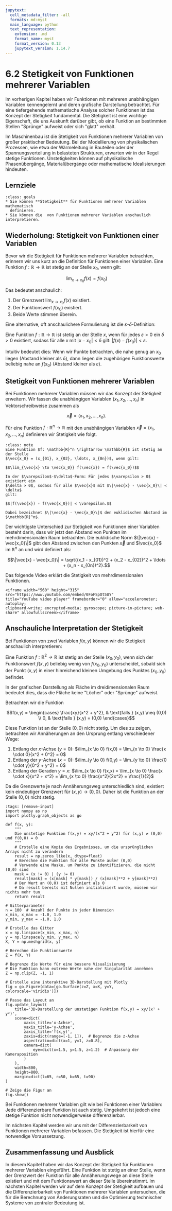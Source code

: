 ```yaml
---
jupytext:
  cell_metadata_filter: -all
  formats: md:myst
  main_language: python
  text_representation:
    extension: .md
    format_name: myst
    format_version: 0.13
    jupytext_version: 1.14.7
---
```


# 6.2 Stetigkeit von Funktionen mehrerer Variablen

Im vorherigen Kapitel haben wir Funktionen mit mehreren unabhängigen Variablen
kennengelernt und deren grafische Darstellung betrachtet. Für eine tiefergehende
mathematische Analyse solcher Funktionen ist das Konzept der Stetigkeit
fundamental. Die Stetigkeit ist eine wichtige Eigenschaft, die uns Auskunft
darüber gibt, ob eine Funktion an bestimmten Stellen "Sprünge" aufweist oder
sich "glatt" verhält.

Im Maschinenbau ist die Stetigkeit von Funktionen mehrerer Variablen von großer
praktischer Bedeutung. Bei der Modellierung von physikalischen Prozessen, wie
etwa der Wärmeleitung in Bauteilen oder der Spannungsverteilung in belasteten
Strukturen, erwarten wir in der Regel stetige Funktionen. Unstetigkeiten können
auf physikalische Phasenübergänge, Materialübergänge oder mathematische
Idealisierungen hindeuten.

## Lernziele

```{admonition} Lernziele
:class: goals
* Sie können **Stetigkeit** für Funktionen mehrerer Variablen mathematisch
  definieren.
* Sie können die  von Funktionen mehrerer Variablen anschaulich interpretieren.
```

## Wiederholung: Stetigkeit von Funktionen einer Variablen

Bevor wir die Stetigkeit für Funktionen mehrerer Variablen betrachten, erinnern
wir uns kurz an die Definition für Funktionen einer Variablen. Eine Funktion $f:
\mathbb{R} \rightarrow \mathbb{R}$ ist stetig an der Stelle $x_0$, wenn gilt:

$$\lim_{x \to x_0} f(x) = f(x_0)$$

Das bedeutet anschaulich:

1. Der Grenzwert $\lim_{x \to x_0} f(x)$ existiert.
2. Der Funktionswert $f(x_0)$ existiert.
3. Beide Werte stimmen überein.

Eine alternative, oft anschaulichere Formulierung ist die
$\varepsilon$-$\delta$-Definition:

Eine Funktion $f: \mathbb{R} \rightarrow \mathbb{R}$ ist stetig an der Stelle
$x$, wenn für jedes $\varepsilon > 0$ ein $\delta > 0$ existiert, sodass für
alle $x$ mit $|x - x_0| < \delta$ gilt: $|f(x) - f(x_0)| < \varepsilon$.

Intuitiv bedeutet dies: Wenn wir Punkte betrachten, die nahe genug an $x_0$
liegen (Abstand kleiner als $\delta$), dann liegen die zugehörigen
Funktionswerte beliebig nahe an $f(x_0)$ (Abstand kleiner als $\varepsilon$).

## Stetigkeit von Funktionen mehrerer Variablen

Bei Funktionen mehrerer Variablen müssen wir das Konzept der Stetigkeit
erweitern. Wir fassen die unabhängigen Variablen $(x_1, x_2, \ldots, x_n)$  in
Vektorschreibweise zusammen als

$$\vec{x} = (x_1, x_2, \ldots, x_n).$$

Für eine Funktion $f: \mathbb{R}^n \rightarrow \mathbb{R}$ mit den unabhängigen
Variablen $\vec{x} = (x_1, x_2, \ldots, x_n)$ definieren wir Stetigkeit wie
folgt.

```{admonition} Definition: Stetigkeit einer Funktion mehrerer Variablen
:class: note
Eine Funktion $f: \mathbb{R}^n \rightarrow \mathbb{R}$ ist stetig an der Stelle
$\vec{x_0} = (x_{01}, x_{02}, \ldots, x_{0n})$, wenn gilt:

$$\lim_{\vec{x} \to \vec{x_0}} f(\vec{x}) = f(\vec{x_0})$$

In der $\varepsilon$-$\delta$-Form: Für jedes $\varepsilon > 0$ existiert ein
$\delta > 0$, sodass für alle $\vec{x}$ mit $\|\vec{x} - \vec{x_0}\| < \delta$
gilt: 

$$|f(\vec{x}) - f(\vec{x_0})| < \varepsilon.$$

Dabei bezeichnet $\|\vec{x} - \vec{x_0}\|$ den euklidischen Abstand im
$\mathbb{R}^n$.
```

Der wichtigste Unterschied zur Stetigkeit von Funktionen einer Variablen besteht
darin, dass wir jetzt den Abstand von Punkten im mehrdimensionalen Raum
betrachten. Die euklidische Norm $\|\vec{x} - \vec{x_0}\|$ gibt den Abstand
zwischen den Punkten $\vec{x}$ und $\vec{x_0}$ im $\mathbb{R}^n$ an und wird
definiert als:

$$\|\vec{x} - \vec{x_0}\| = \sqrt{(x_1 - x_{01})^2 + (x_2 - x_{02})^2 + \ldots +
(x_n - x_{0n})^2}.$$

Das folgende Video erklärt die Stetigkeit von mehrdimensionalen Funktionen.

```{dropdown} Video "Stetigkeit" von Mathematische Methoden
<iframe width="560" height="315" src="https://www.youtube.com/embed/0FoFSpOt5UY"
title="YouTube video player" frameborder="0" allow="accelerometer; autoplay;
clipboard-write; encrypted-media; gyroscope; picture-in-picture; web-share" allowfullscreen></iframe>
```

## Anschauliche Interpretation der Stetigkeit

Bei Funktionen von zwei Variablen $f(x,y)$ können wir die Stetigkeit anschaulich
interpretieren:

Eine Funktion $f: \mathbb{R}^2 \rightarrow \mathbb{R}$ ist stetig an der Stelle
$(x_0, y_0)$, wenn sich der Funktionswert $f(x,y)$ beliebig wenig von $f(x_0,
y_0)$ unterscheidet, sobald sich der Punkt $(x,y)$ in einer hinreichend kleinen
Umgebung des Punktes $(x_0, y_0)$ befindet.

In der grafischen Darstellung als Fläche im dreidimensionalen Raum bedeutet
dies, dass die Fläche keine "Löcher" oder "Sprünge" aufweist.

Betrachten wir die Funktion

$$f(x,y) =
\begin{cases}
\frac{xy}{x^2 + y^2}, & \text{falls } (x,y) \neq (0,0) \\
0, & \text{falls } (x,y) = (0,0)
\end{cases}$$

Diese Funktion ist an der Stelle $(0,0)$ nicht stetig. Um dies zu zeigen,
betrachten wir Annäherungen an den Ursprung entlang verschiedener Wege:

1. Entlang der $x$-Achse ($y = 0$): $\lim_{x \to 0} f(x,0) = \lim_{x \to 0}
   \frac{x \cdot 0}{x^2 + 0^2} = 0$
2. Entlang der $y$-Achse ($x = 0$): $\lim_{y \to 0} f(0,y) = \lim_{y \to 0}
   \frac{0 \cdot y}{0^2 + y^2} = 0$
3. Entlang der Geraden $y = x$: $\lim_{x \to 0} f(x,x) = \lim_{x \to 0} \frac{x
   \cdot x}{x^2 + x^2} = \lim_{x \to 0} \frac{x^2}{2x^2} = \frac{1}{2}$

Da die Grenzwerte je nach Annäherungsweg unterschiedlich sind, existiert kein
eindeutiger Grenzwert für $(x,y) \to (0,0)$. Daher ist die Funktion an der
Stelle $(0,0)$ nicht stetig.

```{code-cell}
:tags: [remove-input]
import numpy as np
import plotly.graph_objects as go

def f(x, y):
    """
    Die unstetige Funktion f(x,y) = xy/(x^2 + y^2) für (x,y) ≠ (0,0) und f(0,0) = 0
    """
    # Erstelle eine Kopie des Ergebnisses, um die ursprünglichen Arrays nicht zu verändern
    result = np.zeros_like(x, dtype=float)
    # Berechne die Funktion für alle Punkte außer (0,0)
    # Verwende eine Maske, um Punkte zu identifizieren, die nicht (0,0) sind
    mask = (x != 0) | (y != 0)
    result[mask] = (x[mask] * y[mask]) / (x[mask]**2 + y[mask]**2)
    # Der Wert an (0,0) ist definiert als 0
    # Da result bereits mit Nullen initialisiert wurde, müssen wir nichts mehr tun
    return result

# Gitterparameter
n = 100  # Anzahl der Punkte in jeder Dimension
x_min, x_max = -1.0, 1.0
y_min, y_max = -1.0, 1.0

# Erstelle das Gitter
x = np.linspace(x_min, x_max, n)
y = np.linspace(y_min, y_max, n)
X, Y = np.meshgrid(x, y)

# Berechne die Funktionswerte
Z = f(X, Y)

# Begrenze die Werte für eine bessere Visualisierung
# Die Funktion kann extreme Werte nahe der Singularität annehmen
Z = np.clip(Z, -1, 1)

# Erstelle eine interaktive 3D-Darstellung mit Plotly
fig = go.Figure(data=[go.Surface(z=Z, x=X, y=Y, colorscale='viridis')])

# Passe das Layout an
fig.update_layout(
    title='3D-Darstellung der unstetigen Funktion f(x,y) = xy/(x² + y²)',
    scene=dict(
        xaxis_title='x-Achse',
        yaxis_title='y-Achse',
        zaxis_title='f(x,y)',
        zaxis=dict(range=[-1, 1]),  # Begrenze die z-Achse
        aspectratio=dict(x=1, y=1, z=0.8),
        camera=dict(
            eye=dict(x=1.5, y=1.5, z=1.2)  # Anpassung der Kameraposition
        )
    ),
    width=800,
    height=800,
    margin=dict(l=65, r=50, b=65, t=90)
)

# Zeige die Figur an
fig.show()
```

Bei Funktionen mehrerer Variablen gilt wie bei Funktionen einer Variablen: Jede
differenzierbare Funktion ist auch stetig. Umgekehrt ist jedoch eine stetige
Funktion nicht notwendigerweise differenzierbar.

Im nächsten Kapitel werden wir uns mit der Differenzierbarkeit von Funktionen
mehrerer Variablen befassen. Die Stetigkeit ist hierfür eine notwendige
Voraussetzung.

## Zusammenfassung und Ausblick

In diesem Kapitel haben wir das Konzept der Stetigkeit für Funktionen mehrerer
Variablen eingeführt. Eine Funktion ist stetig an einer Stelle, wenn der
Grenzwert der Funktion für alle Annäherungswege an diese Stelle existiert und
mit dem Funktionswert an dieser Stelle übereinstimmt. Im nächsten Kapitel werden
wir auf dem Konzept der Stetigkeit aufbauen und die Differenzierbarkeit von
Funktionen mehrerer Variablen untersuchen, die für die Berechnung von
Änderungsraten und die Optimierung technischer Systeme von zentraler Bedeutung
ist.
